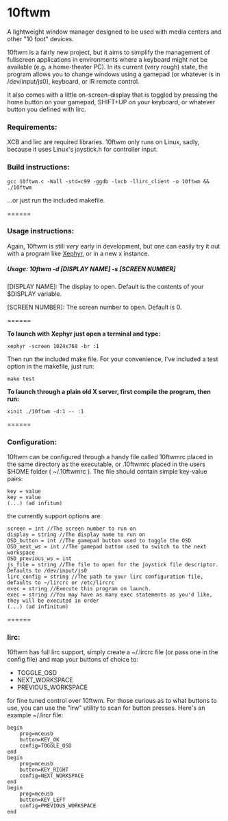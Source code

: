 10ftwm
======

A lightweight window manager designed to be used with media centers and other "10 foot" devices.

10ftwm is a fairly new project, but it aims to simplify the management of fullscreen applications in environments where a keyboard might not be available (e.g. a home-theater PC). In its current (very rough) state, the program allows you to change windows using a gamepad (or whatever is in /dev/input/js0), keyboard, or IR remote control.

It also comes with a little on-screen-display that is toggled by pressing the home button on your gamepad, SHIFT+UP on your keyboard, or whatever button you defined with lirc. 

### Requirements:

XCB and lirc are required libraries. 10ftwm only runs on Linux, sadly, because it uses Linux's joystick.h for controller input.


### Build instructions:

    gcc 10ftwm.c -Wall -std=c99 -ggdb -lxcb -llirc_client -o 10ftwm && ./10ftwm
    
...or just run the included makefile.

======


### Usage instructions:

Again, 10ftwm is still *very* early in development, but one can easily try it out with a program like [Xephyr](http://www.freedesktop.org/wiki/Software/Xephyr/), or in a new x instance.

##### Usage: 10ftwm -d [DISPLAY NAME] -s [SCREEN NUMBER]

[DISPLAY NAME]:
The display to open. Default is the contents of your $DISPLAY variable.

[SCREEN NUMBER]:
The screen number to open. Default is 0.

======


**To launch with Xephyr just open a terminal and type:**

    xephyr -screen 1024x768 -br :1

Then run the included make file. For your convenience, I've included a test option in the makefile, just run:

    make test

**To launch through a plain old X server, first compile the program, then run:**

    xinit ./10ftwm -d:1 -- :1
    
======
    
### Configuration:

10ftwm can be configured through a handy file called 10ftwmrc placed in the same directory as the executable, or .10ftwmrc placed in the users $HOME folder ( ~/.10ftwmrc ). The file should contain simple key-value pairs:

    key = value
    key = value
    (...) (ad infitum)
    
the currently support options are:

    screen = int //The screen number to run on
    display = string //The display name to run on
    OSD_button = int //The gamepad button used to toggle the OSD
    OSD_next_ws = int //The gamepad button used to switch to the next workspace
    OSD_previous_ws = int
    js_file = string //The file to open for the joystick file descriptor. Defaults to /dev/input/js0
    lirc_config = string //The path to your lirc configuration file, defaults to ~/lircrc or /etc/lircrc
    exec = string //Execute this program on launch.
    exec = string //You may have as many exec statements as you'd like, they will be executed in order
    (...) (ad infinitum)

======

### lirc:

10ftwm has full lirc support, simply create a ~/.lircrc file (or pass one in the config file) and map your buttons of choice to:

* TOGGLE_OSD
* NEXT_WORKSPACE
* PREVIOUS_WORKSPACE

for fine tuned control over 10ftwm. For those curious as to what buttons to use, you can use the "irw" utility to scan for button presses. Here's an example ~/.lircr file:

    begin
    	prog=mceusb
    	button=KEY_OK
    	config=TOGGLE_OSD
    end
    begin
    	prog=mceusb
    	button=KEY_RIGHT
    	config=NEXT_WORKSPACE
    end
    begin
    	prog=mceusb
    	button=KEY_LEFT
    	config=PREVIOUS_WORKSPACE
    end
